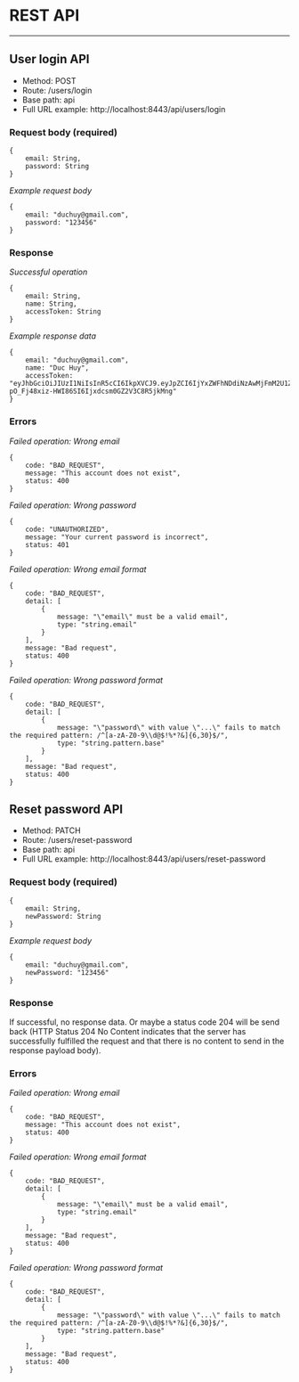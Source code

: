 # REST API

---

## User login API

- Method: POST
- Route: /users/login
- Base path: api
- Full URL example: http://localhost:8443/api/users/login

### Request body (required)

```
{
    email: String,
    password: String
}
```

_Example request body_

```
{
    email: "duchuy@gmail.com",
    password: "123456"
}
```

### Response

_Successful operation_

```
{
    email: String,
    name: String,
    accessToken: String
}
```

_Example response data_

```
{
    email: "duchuy@gmail.com",
    name: "Duc Huy",
    accessToken: "eyJhbGciOiJIUzI1NiIsInR5cCI6IkpXVCJ9.eyJpZCI6IjYxZWFhNDdiNzAwMjFmM2U1ZWYzN2UxOCIsImlhdCI6MTY0Mjc2ODgyNCwiZXhwIjoxNjQyODU1MjI0fQ.x-pO_Fj48xiz-HWI86SI6Ijxdcsm0GZ2V3C8R5jkMng"
}
```

### Errors

_Failed operation: Wrong email_

```
{
    code: "BAD_REQUEST",
    message: "This account does not exist",
    status: 400
}
```

_Failed operation: Wrong password_

```
{
    code: "UNAUTHORIZED",
    message: "Your current password is incorrect",
    status: 401
}
```

_Failed operation: Wrong email format_

```
{
    code: "BAD_REQUEST",
    detail: [
        {
            message: "\"email\" must be a valid email",
            type: "string.email"
        }
    ],
    message: "Bad request",
    status: 400
}
```

_Failed operation: Wrong password format_

```
{
    code: "BAD_REQUEST",
    detail: [
        {
            message: "\"password\" with value \"...\" fails to match the required pattern: /^[a-zA-Z0-9\\d@$!%*?&]{6,30}$/",
            type: "string.pattern.base"
        }
    ],
    message: "Bad request",
    status: 400
}
```

## Reset password API

- Method: PATCH
- Route: /users/reset-password
- Base path: api
- Full URL example: http://localhost:8443/api/users/reset-password

### Request body (required)

```
{
    email: String,
    newPassword: String
}
```

_Example request body_

```
{
    email: "duchuy@gmail.com",
    newPassword: "123456"
}
```

### Response

If successful, no response data. Or maybe a status code 204 will be send back (HTTP Status 204 No Content indicates that the server has successfully fulfilled the request and that there is no content to send in the response payload body).

### Errors

_Failed operation: Wrong email_

```
{
    code: "BAD_REQUEST",
    message: "This account does not exist",
    status: 400
}
```

_Failed operation: Wrong email format_

```
{
    code: "BAD_REQUEST",
    detail: [
        {
            message: "\"email\" must be a valid email",
            type: "string.email"
        }
    ],
    message: "Bad request",
    status: 400
}
```

_Failed operation: Wrong password format_

```
{
    code: "BAD_REQUEST",
    detail: [
        {
            message: "\"password\" with value \"...\" fails to match the required pattern: /^[a-zA-Z0-9\\d@$!%*?&]{6,30}$/",
            type: "string.pattern.base"
        }
    ],
    message: "Bad request",
    status: 400
}
```
